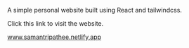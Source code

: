A simple personal website built using React and tailwindcss.

Click this link to visit the website.

www.samantripathee.netlify,app
